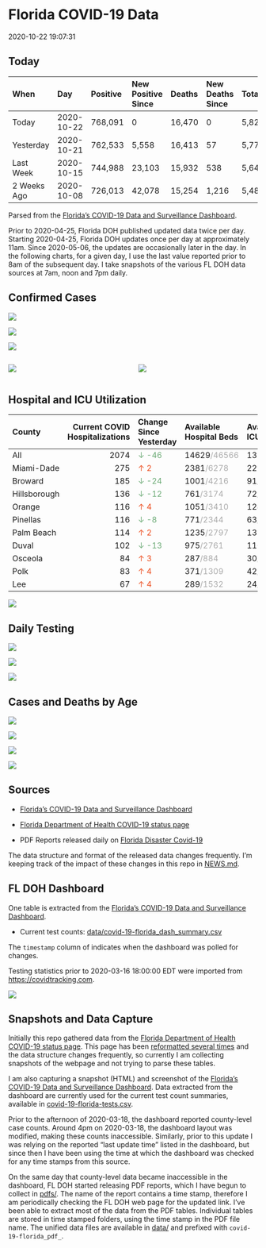 Florida COVID-19 Data
================
2020-10-22 19:07:31

## Today

| When        | Day        | Positive | New Positive Since | Deaths | New Deaths Since | Total     |
| :---------- | :--------- | :------- | :----------------- | :----- | :--------------- | :-------- |
| Today       | 2020-10-22 | 768,091  | 0                  | 16,470 | 0                | 5,821,939 |
| Yesterday   | 2020-10-21 | 762,533  | 5,558              | 16,413 | 57               | 5,779,019 |
| Last Week   | 2020-10-15 | 744,988  | 23,103             | 15,932 | 538              | 5,643,521 |
| 2 Weeks Ago | 2020-10-08 | 726,013  | 42,078             | 15,254 | 1,216            | 5,489,758 |

Parsed from the [Florida’s COVID-19 Data and Surveillance
Dashboard](https://fdoh.maps.arcgis.com/apps/opsdashboard/index.html#/8d0de33f260d444c852a615dc7837c86).

Prior to 2020-04-25, Florida DOH published updated data twice per day.
Starting 2020-04-25, Florida DOH updates once per day at approximately
11am. Since 2020-05-06, the updates are occasionally later in the day.
In the following charts, for a given day, I use the last value reported
prior to 8am of the subsequent day. I take snapshots of the various FL
DOH data sources at 7am, noon and 7pm daily.

## Confirmed Cases

![](plots/covid-19-florida-daily-test-changes.png)

![](plots/covid-19-florida-deaths-by-day.png)

![](plots/covid-19-florida-county-top-6.png)

<div class="columns">

<div class="column is-full-mobile">

![](plots/covid-19-florida-testing.png)

</div>

<div class="column is-full-mobile">

![](plots/covid-19-florida-total-positive.png)

</div>

</div>

## Hospital and ICU Utilization

| County       | Current COVID Hospitalizations | Change Since Yesterday                    | Available Hospital Beds                      | Available ICU Beds                         |
| :----------- | -----------------------------: | :---------------------------------------- | :------------------------------------------- | :----------------------------------------- |
| All          |                           2074 | <span style="color: #6BAA75">↓ -46</span> | 14629<span style="color: #aaa">/46566</span> | 1370<span style="color: #aaa">/4679</span> |
| Miami-Dade   |                            275 | <span style="color: #EC4E20">↑ 2</span>   | 2381<span style="color: #aaa">/6278</span>   | 225<span style="color: #aaa">/723</span>   |
| Broward      |                            185 | <span style="color: #6BAA75">↓ -24</span> | 1001<span style="color: #aaa">/4216</span>   | 91<span style="color: #aaa">/358</span>    |
| Hillsborough |                            136 | <span style="color: #6BAA75">↓ -12</span> | 761<span style="color: #aaa">/3174</span>    | 72<span style="color: #aaa">/309</span>    |
| Orange       |                            116 | <span style="color: #EC4E20">↑ 4</span>   | 1051<span style="color: #aaa">/3410</span>   | 124<span style="color: #aaa">/278</span>   |
| Pinellas     |                            116 | <span style="color: #6BAA75">↓ -8</span>  | 771<span style="color: #aaa">/2344</span>    | 63<span style="color: #aaa">/240</span>    |
| Palm Beach   |                            114 | <span style="color: #EC4E20">↑ 2</span>   | 1235<span style="color: #aaa">/2797</span>   | 135<span style="color: #aaa">/259</span>   |
| Duval        |                            102 | <span style="color: #6BAA75">↓ -13</span> | 975<span style="color: #aaa">/2761</span>    | 110<span style="color: #aaa">/327</span>   |
| Osceola      |                             84 | <span style="color: #EC4E20">↑ 3</span>   | 287<span style="color: #aaa">/884</span>     | 30<span style="color: #aaa">/93</span>     |
| Polk         |                             83 | <span style="color: #EC4E20">↑ 4</span>   | 371<span style="color: #aaa">/1309</span>    | 42<span style="color: #aaa">/138</span>    |
| Lee          |                             67 | <span style="color: #EC4E20">↑ 4</span>   | 289<span style="color: #aaa">/1532</span>    | 24<span style="color: #aaa">/104</span>    |

![](plots/covid-19-florida-icu-usage.png)

## Daily Testing

![](plots/covid-19-florida-tests-per-case.png)

<!-- ![](plots/covid-19-florida-change-new-cases.png) -->

![](plots/covid-19-florida-tests-percent-positive.png)

![](plots/covid-19-florida-test-and-case-growth.png)

## Cases and Deaths by Age

![](plots/covid-19-florida-weekly-events-by-age.png)

![](plots/covid-19-florida-age.png)

![](plots/covid-19-florida-age-deaths.png)

![](plots/covid-19-florida-age-sex.png)

## Sources

  - [Florida’s COVID-19 Data and Surveillance
    Dashboard](https://fdoh.maps.arcgis.com/apps/opsdashboard/index.html#/8d0de33f260d444c852a615dc7837c86)

  - [Florida Department of Health COVID-19 status
    page](http://www.floridahealth.gov/diseases-and-conditions/COVID-19/)

  - PDF Reports released daily on [Florida Disaster
    Covid-19](http://www.floridahealth.gov/diseases-and-conditions/COVID-19/)

The data structure and format of the released data changes frequently.
I’m keeping track of the impact of these changes in this repo in
[NEWS.md](NEWS.md).

## FL DOH Dashboard

One table is extracted from the [Florida’s COVID-19 Data and
Surveillance
Dashboard](https://fdoh.maps.arcgis.com/apps/opsdashboard/index.html#/8d0de33f260d444c852a615dc7837c86).

  - Current test counts:
    [data/covid-19-florida\_dash\_summary.csv](data/covid-19-florida_dash_summary.csv)

The `timestamp` column of indicates when the dashboard was polled for
changes.

Testing statistics prior to 2020-03-16 18:00:00 EDT were imported from
<https://covidtracking.com>.

![](screenshots/fodh_maps_arcgis_com__apps__opsdashboard.png)

## Snapshots and Data Capture

Initially this repo gathered data from the [Florida Department of Health
COVID-19 status
page](http://www.floridahealth.gov/diseases-and-conditions/COVID-19/).
This page has been [reformatted several
times](screenshots/floridahealth_gov__diseases-and-conditions__COVID-19.png)
and the data structure changes frequently, so currently I am collecting
snapshots of the webpage and not trying to parse these tables.

I am also capturing a snapshot (HTML) and screenshot of the [Florida’s
COVID-19 Data and Surveillance
Dashboard](https://fdoh.maps.arcgis.com/apps/opsdashboard/index.html#/8d0de33f260d444c852a615dc7837c86).
Data extracted from the dashboard are currently used for the current
test count summaries, available in
[covid-19-florida-tests.csv](covid-19-florida-tests.csv).

Prior to the afternoon of 2020-03-18, the dashboard reported
county-level case counts. Around 4pm on 2020-03-18, the dashboard layout
was modified, making these counts inaccessible. Similarly, prior to this
update I was relying on the reported “last update time” listed in the
dashboard, but since then I have been using the time at which the
dashboard was checked for any time stamps from this source.

On the same day that county-level data became inaccessible in the
dashboard, FL DOH started releasing PDF reports, which I have begun to
collect in [pdfs/](pdfs/). The name of the report contains a time stamp,
therefore I am periodically checking the FL DOH web page for the updated
link. I’ve been able to extract most of the data from the PDF tables.
Individual tables are stored in time stamped folders, using the time
stamp in the PDF file name. The unified data files are available in
[data/](data/) and prefixed with `covid-19-florida_pdf_`.

